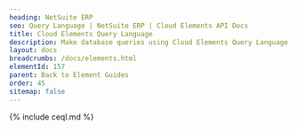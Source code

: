 ```yaml
---
heading: NetSuite ERP
seo: Query Language | NetSuite ERP | Cloud Elements API Docs
title: Cloud Elements Query Language
description: Make database queries using Cloud Elements Query Language.
layout: docs
breadcrumbs: /docs/elements.html
elementId: 157
parent: Back to Element Guides
order: 45
sitemap: false
---
```


{% include ceql.md %}
